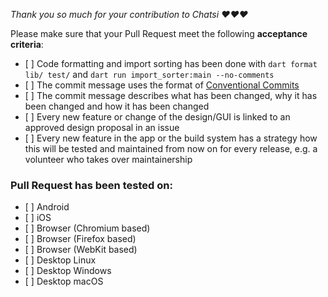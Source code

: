*Thank you so much for your contribution to Chatsi ❤️❤️❤️*

Please make sure that your Pull Request meet the following **acceptance criteria**:

- [ ] Code formatting and import sorting has been done with `dart format lib/ test/` and `dart run import_sorter:main --no-comments`
- [ ] The commit message uses the format of [Conventional Commits](https://www.conventionalcommits.org)
- [ ] The commit message describes what has been changed, why it has been changed and how it has been changed
- [ ] Every new feature or change of the design/GUI is linked to an approved design proposal in an issue
- [ ] Every new feature in the app or the build system has a strategy how this will be tested and maintained from now on for every release, e.g. a volunteer who takes over maintainership


### Pull Request has been tested on:

- [ ] Android
- [ ] iOS
- [ ] Browser (Chromium based)
- [ ] Browser (Firefox based)
- [ ] Browser (WebKit based)
- [ ] Desktop Linux
- [ ] Desktop Windows
- [ ] Desktop macOS